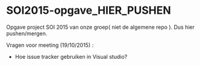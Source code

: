 # SOI2015-opgave_HIER_PUSHEN
Opgave project SOI 2015 van onze groep( niet de algemene repo ). Dus hier pushen/mergen.

Vragen voor meeting (19/10/2015) : 
- Hoe issue tracker gebruiken in Visual studio?
